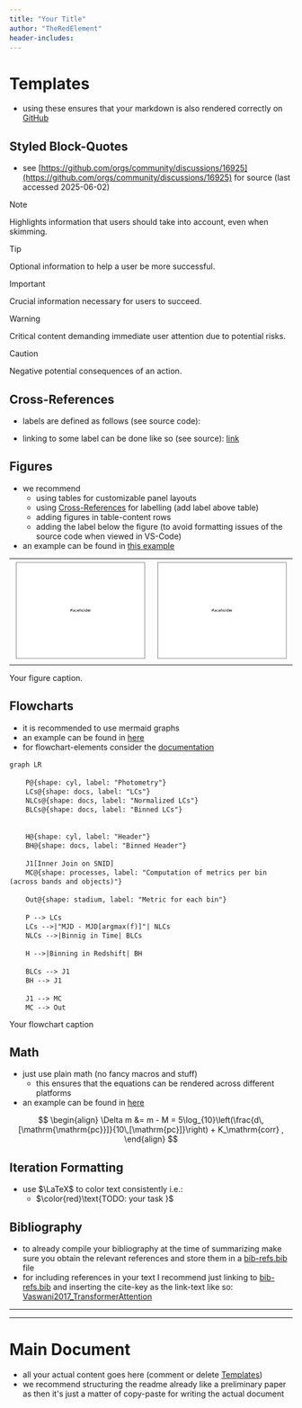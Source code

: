 ```yaml
---
title: "Your Title"
author: "TheRedElement"
header-includes:
---
```


# Templates
<a name=sec-templates></a>

* using these ensures that your markdown is also rendered correctly on [GitHub](https://github.com/)

## Styled Block-Quotes
* see [https://github.com/orgs/community/discussions/16925](https://github.com/orgs/community/discussions/16925) for source (last accessed 2025-06-02)

> [!NOTE]  
> Highlights information that users should take into account, even when skimming.

> [!TIP]
> Optional information to help a user be more successful.

> [!IMPORTANT]  
> Crucial information necessary for users to succeed.

> [!WARNING]  
> Critical content demanding immediate user attention due to potential risks.

> [!CAUTION]
> Negative potential consequences of an action.

## Cross-References
<a name="sec-crossreferences"></a>

* labels are defined as follows (see source code):
<a name="lab-label"></a>

* linking to some label can be done like so (see source):
[link](#lab-label)

## Figures
<a name="sec-figures"></a>

* we recommend
    * using tables for customizable panel layouts
    * using [Cross-References](#lab-crossreferences) for labelling (add label above table)
    * adding figures in table-content rows 
    * adding the label below the figure (to avoid formatting issues of the source code when viewed in VS-Code)
* an example can be found in [this example](#fig-label)

<a name="fig-label"></a>
<!--  -->
|||
|:-|:-|
|![](./report/gfx/placeholder.png)|![](./report/gfx/placeholder.png)|
<!--  -->
Your figure caption.

## Flowcharts

* it is recommended to use mermaid graphs
* an example can be found in [here](#fig-mermaidexample)
* for flowchart-elements consider the [documentation](https://mermaid.js.org/syntax/flowchart.html)


<a name=fig-mermaidexample></a>
<!--  -->
```mermaid
graph LR

    P@{shape: cyl, label: "Photometry"}
    LCs@{shape: docs, label: "LCs"}
    NLCs@{shape: docs, label: "Normalized LCs"}
    BLCs@{shape: docs, label: "Binned LCs"}
    

    H@{shape: cyl, label: "Header"}
    BH@{shape: docs, label: "Binned Header"}

    J1[Inner Join on SNID]
    MC@{shape: processes, label: "Computation of metrics per bin (across bands and objects)"}

    Out@{shape: stadium, label: "Metric for each bin"}

    P --> LCs
    LCs -->|"MJD - MJD[argmax(f)]"| NLCs
    NLCs -->|Binnig in Time| BLCs
    
    H -->|Binning in Redshift| BH

    BLCs --> J1
    BH --> J1

    J1 --> MC
    MC --> Out
```
<!--  -->
Your flowchart caption

## Math
* just use plain math (no fancy macros and stuff)
    * this ensures that the equations can be rendered across different platforms
* an example can be found in [here](#eq-distmod)


<a name=eq-distmod></a>
<!--  -->
$$
\begin{align}
    \Delta m 
        &= m - M
        = 5\log_{10}\left(\frac{d\,[\mathrm{\mathrm{pc}}]}{10\,[\mathrm{pc}]}\right) + K_\mathrm{corr}
    ,
\end{align}
$$

## Iteration Formatting
* use $\LaTeX$ to color text consistently i.e.:
    * $\color{red}\text{TODO: your task }$

## Bibliography
* to already compile your bibliography at the time of summarizing make sure you obtain the relevant references and store them in a [bib-refs.bib](./report/bib-refs.bib) file
* for including references in your text I recommend just linking to [bib-refs.bib](./report/bib-refs.bib) and inserting the cite-key as the link-text like so: [Vaswani2017_TransformerAttention](./report/bib-refs.bib)

---
---

# Main Document

* all your actual content goes here (comment or delete [Templates](#sec-templates))
* we recommend structuring the readme already like a preliminary paper as then it's just a matter of copy-paste for writing the actual document


